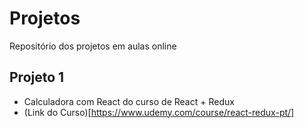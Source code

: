 # Projetos
Repositório dos projetos em aulas online

## Projeto 1
* Calculadora com React do curso de React + Redux
* (Link do Curso)[https://www.udemy.com/course/react-redux-pt/]